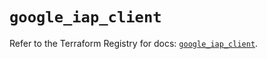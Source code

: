 # `google_iap_client`

Refer to the Terraform Registry for docs: [`google_iap_client`](https://registry.terraform.io/providers/hashicorp/google-beta/5.30.0/docs/resources/google_iap_client).
